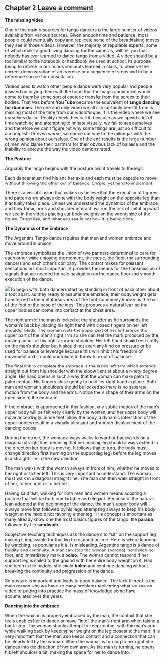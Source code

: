 Chapter 2   [Leave a comment](https://tangoourdance.wordpress.com/2009/01/07/chapter-2/#respond)
------------------------------------------------------------------------------------------------

**The missing video**

One of the main resources for tango dancers is the large number of videos available from various sources. Given enough time and patience, most people could eventually copy and replicate some of the breathtaking moves they see in those videos. However, the majority of reputable experts, some of which make a good living dancing for the cameras, will tell you that nobody has ever learned to dance tango from a video. A video should be a tool similar to the notebook or handbook we used at school, its purpose being to refresh in our minds concepts learned in class, to observe the correct demonstration of an exercise or a sequence of steps and to be a reference source for consultation.

Videos used to watch other people dance were very popular and people insisted on buying them with the hope that the magic anointment would come to them by some sort of esoteric transfer from the screen to their bodies. That was before **You Tube** became the equivalent of **tango dancing for dummies**. The one and only video we all can certainly benefit from is missing most of the time from our _videotheque_. It is the video where we see ourselves dance. Reality check they call it, because as we spend a lot of time watching and attempting to imitate visually, we fail to see ourselves and therefore we can’t figure out why some things are just so difficult to accomplish. Or even worse, we dance our way to the milongas with the wrong opinion about ourselves. One of the end results is the large number of men who blame their partners for their obvious lack of balance and the inability to execute the way the video demonstrated.

**The Posture**

Arguably the tango begins with the posture and it travels to the legs.

Each dancer must find his and her axis and each must be capable to move without throwing the other out of balance. Simple, yet hard to implement.

There is a visual illusion that makes us believe that the execution of figures and patterns are always done with the body weight on the opposite leg than it actually takes place. Unless we understand the dynamics of the embrace, and how torso, arms and shoulder interact, we run the risk of imitating what we see in the videos placing our body weights on the wrong side of the figure. Tango lies, and what you see is not how it is being done.

**The Dynamics of the Embrace**

The Argentine Tango dance requires that men and women embrace and move around in unison.

The embrace symbolizes the union of two partners determined to care for each other while enjoying the moment, the music, the floor, the surrounding dancers and each other’s company. The contact makes for pleasant sensations but most important, it provides the means for the transmission of signals that are needed for safe navigation on the dance floor and smooth execution of the dance.

![](https://i1.wp.com/www.planet-tango.com/images/posture.gif)To begin with, both dancers start by standing in front of each other about a foot apart. As they ready to assume the embrace, their body weight gets transferred to the metatarsus area of the foot, commonly known as the ball of the foot or the base of the toes. This produces a natural lean so the upper bodies can come into contact at the chest area.

The right arm of the man is locked at the shoulder as he surrounds the woman’s back by placing his right hand with closed fingers on her left shoulder blade. The woman rests the upper part of her left arm on the upper part of the man’s right arm so she can feel the mark produced by the moving action of his right arm and shoulder. Her left hand should rest softly on the man’s shoulder but it should not exert any kind on pressure or be used for balance or leverage because this will inhibit his freedom of movement and it could contribute to throw him out of balance.

The final link to complete the embrace is the man’s left arm which extends straight out from his shoulder with the elbow bent at about a ninety degree angle. His hand opens in such a way that the woman can make palm to palm contact. His fingers close gently to hold her right hand in place. Both man and woman’s shoulders should be locked so there is no separate motion from the body and the arms. Notice the V shape of their arms on the open side of the embrace.

If the embrace is approached in this fashion, any subtle motion of the man’s upper body will be felt very clearly by the woman, and her upper body will move accordingly. Since feet follow the body, a dynamic interaction of the upper bodies result in a visually pleasant and smooth displacement of the dancing couple.

During the dance, the woman always walks forward or backwards on a diagonal straight line, meaning that her leading leg should always extend in the direction her body is moving. It follows that to turn, the body must change direction first (turning on the supporting leg) before the leg moves in a straight line in the new direction.

The man walks with the woman always in front of him, whether he moves to her right or to her left. This is very important to understand. The woman must walk in a diagonal straight line. The man can then walk straight in front of her, to her right or to her left.

Having said that, walking for both men and women means adopting a posture that will be both comfortable and elegant. Because of the natural lean adopted at the beginning of the dance, the man’s upper body will always move first followed by his legs attempting always to keep his body weight in the middle not favoring either leg. This concept is important as many already know one the most basics figures of the tango: the **parada** followed by the **sandwich**.

Subjective teaching techniques ask the dancers to “sit” on the support leg making it impossible for that leg to respond on cue. Here is where learning by watching, as popular as it is, is misleading. Argentine tango is a dance of fluidity and continuity. A man can stop the woman (parada), sandwich her foot, and immediately mark a **boleo**. The woman cannot respond if her support leg is nailed to the ground with her entire body weight on it. Had she been in the middle, she could **boleo** and continue dancing without breaking the continuity and progression of the dance.

So posture is important and leads to good balance. The lack thereof is the main reason why we have so many problems replicating what we see on video or putting into practice the mass of knowledge some have accumulated over the years.

**Dancing into the embrace**

When the woman is properly embraced by the man, the contact that she feels enables her to dance or move “into” the man’s right arm when taking a back step. The woman should attempt to keep contact with the man’s arm while walking back by keeping her weight on the leg closest to the man. It is very important that the man also keeps contact and a connection that can be clearly felt by the woman. When the woman is turning to her right she dances into the direction of her own arm. As the man is turning, he opens his left shoulder a bit, making the space for her to dance into.


